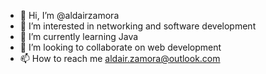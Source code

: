 - 👋 Hi, I’m @aldairzamora
- 👀 I’m interested in networking and software development
- 🌱 I’m currently learning Java
- 💞️ I’m looking to collaborate on web development
- 📫 How to reach me aldair.zamora@outlook.com

<!---
aldairzamora/aldairzamora is a ✨ special ✨ repository because its `README.md` (this file) appears on your GitHub profile.
You can click the Preview link to take a look at your changes.
--->
